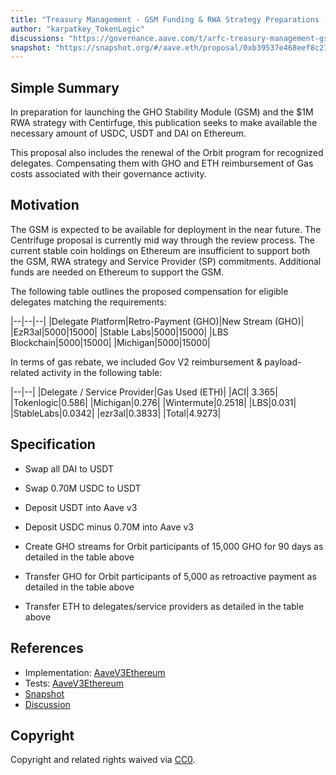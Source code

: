 ```yaml
---
title: "Treasury Management - GSM Funding & RWA Strategy Preparations (Part 2)"
author: "karpatkey_TokenLogic"
discussions: "https://governance.aave.com/t/arfc-treasury-management-gsm-funding-rwa-strategy-preparations/16128"
snapshot: "https://snapshot.org/#/aave.eth/proposal/0xb39537e468eef8c212c67a539cdc6d802cd857f186a4f66aefd44faaadd6ba19"
---
```


## Simple Summary

In preparation for launching the GHO Stability Module (GSM) and the $1M RWA strategy with Centirfuge, this publication seeks to make available the necessary amount of USDC, USDT and DAI on Ethereum.

This proposal also includes the renewal of the Orbit program for recognized delegates. Compensating them with GHO and ETH reimbursement of Gas costs associated with their governance activity.

## Motivation

The GSM is expected to be available for deployment in the near future. The Centrifuge proposal is currently mid way through the review process. The current stable coin holdings on Ethereum are insufficient to support both the GSM, RWA strategy and Service Provider (SP) commitments. Additional funds are needed on Ethereum to support the GSM.

The following table outlines the proposed compensation for eligible delegates matching the requirements:

|--|--|--|
|Delegate Platform|Retro-Payment (GHO)|New Stream (GHO)|
|EzR3al|5000|15000|
|Stable Labs|5000|15000|
|LBS Blockchain|5000|15000|
|Michigan|5000|15000|

In terms of gas rebate, we included Gov V2 reimbursement & payload-related activity in the following table:

|--|--|
|Delegate / Service Provider|Gas Used (ETH)|
|ACI| 3.365|
|Tokenlogic|0.586|
|Michigan|0.276|
|Wintermute|0.2518|
|LBS|0.031|
|StableLabs|0.0342|
|ezr3al|0.3833|
|Total|4.9273|

## Specification

- Swap all DAI to USDT
- Swap 0.70M USDC to USDT
- Deposit USDT into Aave v3
- Deposit USDC minus 0.70M into Aave v3

- Create GHO streams for Orbit participants of 15,000 GHO for 90 days as detailed in the table above
- Transfer GHO for Orbit participants of 5,000 as retroactive payment as detailed in the table above
- Transfer ETH to delegates/service providers as detailed in the table above

## References

- Implementation: [AaveV3Ethereum](https://github.com/bgd-labs/aave-proposals-v3/blob/main/src/20240209_AaveV3Ethereum_TreasuryManagementGSMFundingRWAStrategyPreparationsPart2/AaveV3Ethereum_TreasuryManagementGSMFundingRWAStrategyPreparationsPart2_20240209.sol)
- Tests: [AaveV3Ethereum](https://github.com/bgd-labs/aave-proposals-v3/blob/main/src/20240209_AaveV3Ethereum_TreasuryManagementGSMFundingRWAStrategyPreparationsPart2/AaveV3Ethereum_TreasuryManagementGSMFundingRWAStrategyPreparationsPart2_20240209.t.sol)
- [Snapshot](https://snapshot.org/#/aave.eth/proposal/0xb39537e468eef8c212c67a539cdc6d802cd857f186a4f66aefd44faaadd6ba19)
- [Discussion](https://governance.aave.com/t/arfc-treasury-management-gsm-funding-rwa-strategy-preparations/16128)

## Copyright

Copyright and related rights waived via [CC0](https://creativecommons.org/publicdomain/zero/1.0/).
